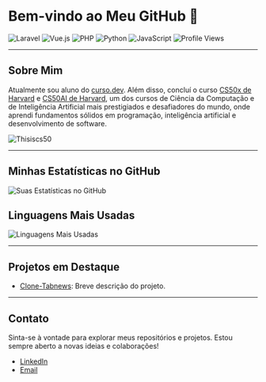 # Bem-vindo ao Meu GitHub 👋

![Laravel](https://img.shields.io/badge/Laravel-FF2D20?style=flat-square&logo=laravel&logoColor=white)
![Vue.js](https://img.shields.io/badge/Vue.js-35495E?style=flat-square&logo=vue.js&logoColor=4FC08D)
![PHP](https://img.shields.io/badge/PHP-777BB4?style=flat-square&logo=php&logoColor=white)
![Python](https://img.shields.io/badge/Python-3776AB?style=flat-square&logo=python&logoColor=white)
![JavaScript](https://img.shields.io/badge/JavaScript-F7DF1E?style=flat-square&logo=javascript&logoColor=black)
![Profile Views](https://komarev.com/ghpvc/?username=seu-nome-de-usuario&color=blue)

---

## Sobre Mim

Atualmente sou aluno do [curso.dev](https://curso.dev). Além disso, concluí o curso [CS50x de Harvard](https://cs50.harvard.edu) e [CS50AI de Harvard](https://cs50.harvard.edu/ai/2024/), um dos cursos de Ciência da Computação e de Inteligência Artificial mais prestigiados e desafiadores do mundo, onde aprendi fundamentos sólidos em programação, inteligência artificial e desenvolvimento de software.

![Thisiscs50](https://github.com/abnercezar/CS50x/assets/102832541/05954b62-d45d-4b1e-bac4-52d3c744cf57)

---

## Minhas Estatísticas no GitHub

![Suas Estatísticas no GitHub](https://github-readme-stats.vercel.app/api?username=abnercezar&show_icons=true&theme=radical)

## Linguagens Mais Usadas

![Linguagens Mais Usadas](https://github-readme-stats.vercel.app/api/top-langs/?username=abnercezar&layout=compact&theme=radical)

---

## Projetos em Destaque

- [Clone-Tabnews]([link-do-projeto-1](https://github.com/abnercezar/clone-tabnews)): Breve descrição do projeto.

---

## Contato

Sinta-se à vontade para explorar meus repositórios e projetos. Estou sempre aberto a novas ideias e colaborações!

- [LinkedIn](https://www.linkedin.com/in/seu-perfil)
- [Email](mailto:seuemail@example.com)
